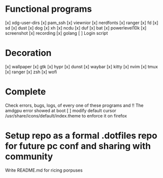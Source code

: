 # Functional programs
[x] xdg-user-dirs
[x] pam_ssh
[x] viewnior
[x] nerdfonts
[x] ranger
[x] fd
[x] sd
[x] dust
[x] dog
[x] xh
[x] ncdu
[x] duf
[x] bat
[x] powerlevel10k
[x] screenshot
[x] recording
[x] golang
[ ] Login script

# Decoration
[x] wallpaper
[x] gtk
[x] hypr
[x] dunst
[x] waybar
[x] kitty
[x] nvim
[x] tmux
[x] ranger
[x] zsh
[x] wofi

# Complete
Check errors, bugs, logs, of every one of these programs and
!! The amdgpu error showed at boot
[ ] modify default cursor /usr/share/icons/default/index.theme to enforce it on firefox

# Setup repo as a formal .dotfiles repo for future pc conf and sharing with community
Write README.md for ricing porpuses

